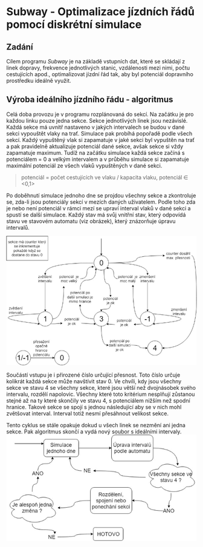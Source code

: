 



# Subway - Optimalizace jízdních řádů pomocí diskrétní simulace



## Zadání

Cílem programu *Subway* je na základě vstupních dat, které se skládají z linek dopravy, frekvence jednotlivých stanic, vzdálenosti mezi nimi, počtu cestujících apod., optimalizovat jízdní řád tak, aby byl potenciál dopravního prostředku ideálně využit.



## Výroba ideálního jízdního řádu - algoritmus

Celá doba provozu je v programu rozplánovaná do sekcí. Na začátku je pro každou linku pouze jedna sekce. Sekce jednotlivých linek jsou nezávislé. Každá sekce má uvnitř nastaveno v jakých intervalech se budou v dané sekci vypouštět vlaky na trať. Simulace pak probíhá popořadě podle všech sekcí. Každý vypuštěný vlak si zapamatuje v jaké sekci byl vypuštěn na trať a pak pravidelně aktualizuje potenciál dané sekce, avšak sekce si vždy zapamatuje maximum. Tudíž na začátku simulace každá sekce začíná s potenciálem = 0 a velkým intervalem a v průběhu simulace si zapamatuje maximální potenciál ze všech vlaků vypuštěných v dané sekci.

> potenciál = počet cestujících ve vlaku / kapacita vlaku, 	 potenciál ∈ <0,1>

Po doběhnutí simulace jednoho dne se projdou všechny sekce a zkontroluje se, zda-li jsou potenciály sekcí v mezích daných uživatelem.  Podle toho zda je nebo není potenciál v rámci mezí se upraví interval vlaků v dané sekci a spustí se další simulace. Každý stav má svůj vnitřní stav, který odpovídá stavu ve stavovém automatu (viz obrázek), který znázorňuje úpravu intervalů.

![alg](alg.jpg)

Součástí vstupu je i přirozené číslo určující přesnost. Toto číslo určuje kolikrát každá sekce může navštívit stav 0.  Ve chvíli, kdy jsou všechny sekce ve stavu 4 se všechny sekce, které jsou větší než dvojnásobek svého intervalu, rozdělí napolovic. Všechny které toto kritérium nesplňují zůstanou stejné až na ty které skončily ve stavu 4, s potenciálem nižším než spodní hranice. Takové sekce se spojí s jednou následující aby se v nich mohl zvětšovat interval. Interval totiž nesmí přesáhnout velikost sekce.

Tento cyklus se stále opakuje dokud u všech linek se nezmění ani jedna sekce. Pak algoritmus skončí a vydá nový soubor s ideálními intervaly.
![alg2](alg2.jpg) 